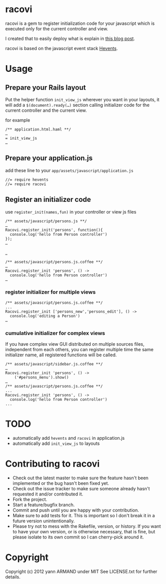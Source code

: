 # racovi

racovi is a gem to register initialization code for your javascript which is executed only for the current controller and view.

I created that to easily deploy what is explain in [this blog post](http://blog.harakys.com/blog/2011/09/05/javascript-initializers-to-your-views-with-rails-3-dot-1-and-coffeescript/).

racovi is based on the javascript event stack [Hevents](https://github.com/yarmand/hevents).

# Usage

## Prepare your Rails layout

Put the helper function ``init_view_js`` wherever you want in your layouts, it will add a ``$(document).ready(…)`` section calling initializer code for the current controller and the current view.

for example

	/** application.html.haml **/
	…
	= init_view_js
	…
	
## Prepare your application.js

add these line to your ``app/assets/javascript/application.js``

	//= require hevents
	//= require racovi

## Register an initializer code

use ``register_init(names,fun)`` in your controller or view js files

	/** assets/javascript/persons.js **/
	…
	Racovi.register_init('persons', function(){
	  console.log('hello from Person controller')
	});
	…
_

	/** assets/javascript/persons.js.coffee **/
	…
	Racovi.register_init 'persons', () ->
	  console.log('hello from Person controller')
	…
	
### register initializer for multiple views

	/** assets/javascript/persons.js.coffee **/
	...
	Racovi.register_init ['persons_new','persons_edit'], () ->
	  console.log('editing a Person')
	…

### cumulative initializer for complex views
If you have complex view GUI distributed on multiple sources files, independent from each others, you can register multiple time the same initializer name, all registered functions will be called.

	/** assets/javascript/sidebar.js.coffee **/
	…
	Racovi.register_init 'persons', () ->
		('#persons_menu').show()
	…
	/** assets/javascript/persons.js.coffee **/
	...
	Racovi.register_init 'persons', () ->
	  console.log('hello from Person controller')
	...

# TODO

* automatically add ``hevents`` and ``racovi`` in application.js
* automatically add ``init_view_js`` to layouts
	
# Contributing to racovi
 
* Check out the latest master to make sure the feature hasn't been implemented or the bug hasn't been fixed yet.
* Check out the issue tracker to make sure someone already hasn't requested it and/or contributed it.
* Fork the project.
* Start a feature/bugfix branch.
* Commit and push until you are happy with your contribution.
* Make sure to add tests for it. This is important so I don't break it in a future version unintentionally.
* Please try not to mess with the Rakefile, version, or history. If you want to have your own version, or is otherwise necessary, that is fine, but please isolate to its own commit so I can cherry-pick around it.

# Copyright

Copyright (c) 2012 yann ARMAND under MIT See LICENSE.txt for
further details.

